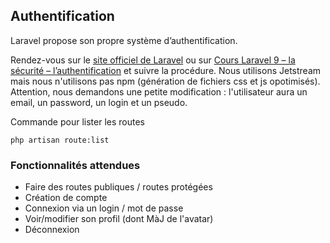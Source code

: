 ## Authentification

Laravel propose son propre système d’authentification.

Rendez-vous sur le <a href="https://laravel.com/docs/10.x/authentication" target="_blank">site officiel de Laravel</a> ou sur <a href="https://laravel.sillo.org/cours-laravel-10-la-securite-lauthentification/" target="_blank">Cours Laravel 9 – la sécurité – l’authentification</a> et suivre la procédure. Nous utilisons Jetstream mais nous n'utilisons pas npm (génération de fichiers css et js opotimisés).
Attention, nous demandons une petite modification :  l'utilisateur aura un email, un password, un login et un pseudo.

Commande pour lister les routes
```
php artisan route:list
```
### Fonctionnalités attendues

- Faire des routes publiques / routes protégées
- Création de compte
- Connexion via un login / mot de passe
- Voir/modifier son profil (dont MàJ de l'avatar)
- Déconnexion